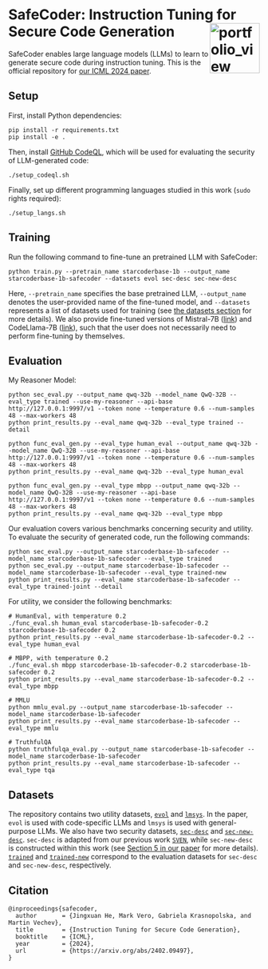 # SafeCoder: Instruction Tuning for Secure Code Generation <a href="https://www.sri.inf.ethz.ch/"><img width="100" alt="portfolio_view" align="right" src="http://safeai.ethz.ch/img/sri-logo.svg"></a>
SafeCoder enables large language models (LLMs) to learn to generate secure code during instruction tuning. This is the official repository for [our ICML 2024 paper](https://arxiv.org/abs/2402.09497).

## Setup
First, install Python dependencies:
```console
pip install -r requirements.txt
pip install -e .
```
Then, install [GitHub CodeQL](https://codeql.github.com/), which will be used for evaluating the security of LLM-generated code:
```console
./setup_codeql.sh
```
Finally, set up different programming languages studied in this work (`sudo` rights required):
```console
./setup_langs.sh
```

## Training
Run the following command to fine-tune an pretrained LLM with SafeCoder:
```console
python train.py --pretrain_name starcoderbase-1b --output_name starcoderbase-1b-safecoder --datasets evol sec-desc sec-new-desc
```
Here, `--pretrain_name` specifies the base pretrained LLM, `--output_name` denotes the user-provided name of the fine-tuned model, and `--datasets` represents a list of datasets used for training (see [the datasets section](#datasets) for more details). We also provide fine-tuned versions of Mistral-7B ([link](https://files.sri.inf.ethz.ch/safecoder/mistral-7b-lora-safecoder.tar.gz)) and CodeLlama-7B ([link](https://files.sri.inf.ethz.ch/safecoder/codellama-7b-lora-safecoder.tar.gz)), such that the user does not necessarily need to perform fine-tuning by themselves.

## Evaluation

My Reasoner Model:
```console
python sec_eval.py --output_name qwq-32b --model_name QwQ-32B --eval_type trained --use-my-reasoner --api-base http://127.0.0.1:9997/v1 --token none --temperature 0.6 --num-samples 48 --max-workers 48
python print_results.py --eval_name qwq-32b --eval_type trained --detail

python func_eval_gen.py --eval_type human_eval --output_name qwq-32b --model_name QwQ-32B --use-my-reasoner --api-base http://127.0.0.1:9997/v1 --token none --temperature 0.6 --num-samples 48 --max-workers 48
python print_results.py --eval_name qwq-32b --eval_type human_eval

python func_eval_gen.py --eval_type mbpp --output_name qwq-32b --model_name QwQ-32B --use-my-reasoner --api-base http://127.0.0.1:9997/v1 --token none --temperature 0.6 --num-samples 48 --max-workers 48
python print_results.py --eval_name qwq-32b --eval_type mbpp
```

Our evaluation covers various benchmarks concerning security and utility. To evaluate the security of generated code, run the following commands:
```console
python sec_eval.py --output_name starcoderbase-1b-safecoder --model_name starcoderbase-1b-safecoder --eval_type trained
python sec_eval.py --output_name starcoderbase-1b-safecoder --model_name starcoderbase-1b-safecoder --eval_type trained-new
python print_results.py --eval_name starcoderbase-1b-safecoder --eval_type trained-joint --detail
```

For utility, we consider the following benchmarks:
```console
# HumanEval, with temperature 0.2
./func_eval.sh human_eval starcoderbase-1b-safecoder-0.2 starcoderbase-1b-safecoder 0.2
python print_results.py --eval_name starcoderbase-1b-safecoder-0.2 --eval_type human_eval

# MBPP, with temperature 0.2
./func_eval.sh mbpp starcoderbase-1b-safecoder-0.2 starcoderbase-1b-safecoder 0.2
python print_results.py --eval_name starcoderbase-1b-safecoder-0.2 --eval_type mbpp

# MMLU
python mmlu_eval.py --output_name starcoderbase-1b-safecoder --model_name starcoderbase-1b-safecoder
python print_results.py --eval_name starcoderbase-1b-safecoder --eval_type mmlu

# TruthfulQA
python truthfulqa_eval.py --output_name starcoderbase-1b-safecoder --model_name starcoderbase-1b-safecoder
python print_results.py --eval_name starcoderbase-1b-safecoder --eval_type tqa
```

## Datasets
The repository contains two utility datasets, [`evol`](data_train_val/train/evol.jsonl) and [`lmsys`](data_train_val/val/lmsys.jsonl). In the paper, `evol` is used with code-specific LLMs and `lmsys` is used with general-purpose LLMs. We also have two security datasets, [`sec-desc`](data_train_val/train/sec-desc.jsonl) and [`sec-new-desc`](data_train_val/val/sec-new-desc.jsonl). `sec-desc` is adapted from our previous work [`SVEN`](https://github.com/eth-sri/sven), while `sec-new-desc` is constructed within this work (see [Section 5 in our paper](https://arxiv.org/pdf/2402.09497) for more details). [`trained`](data_eval/sec_eval/trained/) and [`trained-new`](data_eval/sec_eval/trained-new/) correspond to the evaluation datasets for `sec-desc` and `sec-new-desc`, respectively.

## Citation
```
@inproceedings{safecoder,
  author       = {Jingxuan He, Mark Vero, Gabriela Krasnopolska, and Martin Vechev},
  title        = {Instruction Tuning for Secure Code Generation},
  booktitle    = {ICML},
  year         = {2024},
  url          = {https://arxiv.org/abs/2402.09497},
}
```